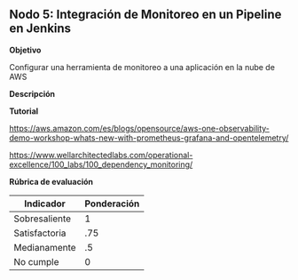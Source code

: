 ## Nodo 5: Integración de Monitoreo en un Pipeline en Jenkins

**Objetivo**

Configurar una herramienta de monitoreo a una aplicación en la nube de AWS

**Descripción**


**Tutorial**

https://aws.amazon.com/es/blogs/opensource/aws-one-observability-demo-workshop-whats-new-with-prometheus-grafana-and-opentelemetry/


https://www.wellarchitectedlabs.com/operational-excellence/100_labs/100_dependency_monitoring/


**Rúbrica de evaluación**

| Indicador        | Ponderación  |      
|------------------|--------------|
| Sobresaliente    | 1            |
| Satisfactoria    |.75           | 
| Medianamente     | .5           |
| No cumple        | 0            |

